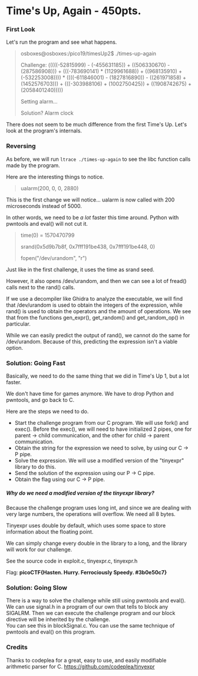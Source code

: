 # Time's Up, Again - 450pts.

### First Look
Let's run the program and see what happens.

> osboxes@osboxes:/pico19/timesUp2$ ./times-up-again 
>
> Challenge: (((((-52815999) - (-455631185)) + ((506330670) - (287586908))) + (((-783690141) * (1129961688)) + ((968135910) + (-532253008)))) * ((((-611846001) - (1827816890)) - ((261971858) + (1452576703))) + (((-303988106) + (1002750425)) + ((1908742675) + (2058401240)))))
>
> Setting alarm...
>
> Solution? Alarm clock

There does not seem to be much difference from the first Time's Up. Let's look at the program's internals.


### Reversing
As before, we will run `ltrace ./times-up-again` to see the libc function calls made by the program.

Here are the interesting things to notice.

> ualarm(200, 0, 0, 2880)

This is the first change we will notice... ualarm is now called with 200 microseconds instead of 5000.

In other words, we need to be *a lot* faster this time around. Python with pwntools and eval() will not cut it.



> time(0)  = 1570470799
>
> srand(0x5d9b7b8f, 0x7fff191be438, 0x7fff191be448, 0)
>
> fopen("/dev/urandom", "r")  

Just like in the first challenge, it uses the time as srand seed.

However, it also opens /dev/urandom, and then we can see a lot of fread() calls next to the rand() calls.

If we use a decompiler like Ghidra to analyze the executable, we will find that /dev/urandom is used to obtain the integers of the expression, while rand() is used to obtain the operators and the amount of operations. We see that from the functions gen_expr(), get_random() and get_random_op() in particular.  

While we can easily predict the output of rand(), we cannot do the same for /dev/urandom. Because of this, predicting the expression isn't a viable option.


### Solution: Going Fast
Basically, we need to do the same thing that we did in Time's Up 1, but a lot faster. 

We don't have time for games anymore. We have to drop Python and pwntools, and go back to C.

Here are the steps we need to do.
* Start the challenge program from our C program. We will use fork() and exec(). Before the exec(), we will need to have initialized 2 pipes, one for parent -> child communication, and the other for child -> parent communication.
* Obtain the string for the expression we need to solve, by using our C -> P pipe.
* Solve the expression. We will use a modified version of the "tinyexpr" library to do this.
* Send the solution of the expression using our P -> C pipe.
* Obtain the flag using our C -> P pipe.

##### Why do we need a *modified* version of the tinyexpr library?

Because the challenge program uses long int, and since we are dealing with very large numbers, the operations will overflow. We need all 8 bytes. 

Tinyexpr uses double by default, which uses some space to store information about the floating point.

We can simply change every double in the library to a long, and the library will work for our challenge.

See the source code in exploit.c, tinyexpr.c, tinyexpr.h

Flag: **picoCTF{Hasten. Hurry. Ferrociously Speedy. #3b0e50c7}**


### Solution: Going Slow
There is a way to solve the challenge while still using pwntools and eval().<br/>
We can use signal.h in a program of our own that tells to block any SIGALRM. Then we can execute the challenge program and our block directive will be inherited by the challenge.<br/>
You can see this in blockSignal.c. You can use the same technique of pwntools and eval() on this program.


### Credits
Thanks to codeplea for a great, easy to use, and easily modifiable arithmetic parser for C.
https://github.com/codeplea/tinyexpr


